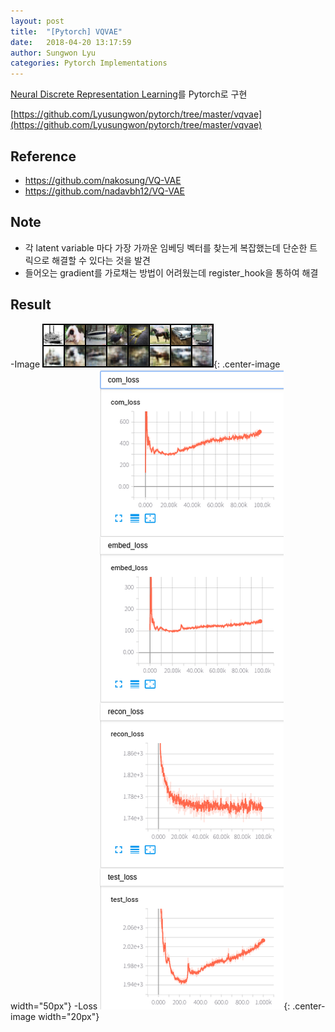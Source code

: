 ```yaml
---
layout: post
title:  "[Pytorch] VQVAE"
date:   2018-04-20 13:17:59
author: Sungwon Lyu
categories: Pytorch Implementations
---
```


[Neural Discrete Representation Learning](https://lyusungwon.github.io/dl/2018/03/25/vqvae.html)를 Pytorch로 구현

[https://github.com/Lyusungwon/pytorch/tree/master/vqvae](https://github.com/Lyusungwon/pytorch/tree/master/vqvae)

## Reference
- https://github.com/nakosung/VQ-VAE
- https://github.com/nadavbh12/VQ-VAE

## Note 
- 각 latent variable 마다 가장 가까운 임베딩 벡터를 찾는게 복잡했는데 단순한 트릭으로 해결할 수 있다는 것을 발견
- 들어오는 gradient를 가로채는 방법이 어려웠는데 register_hook을 통하여 해결

## Result
-Image
![image](/assets/images/vqvaepy2.png){: .center-image width="50px"}
-Loss
![image](/assets/images/vqvaepy1.png){: .center-image width="20px"}
